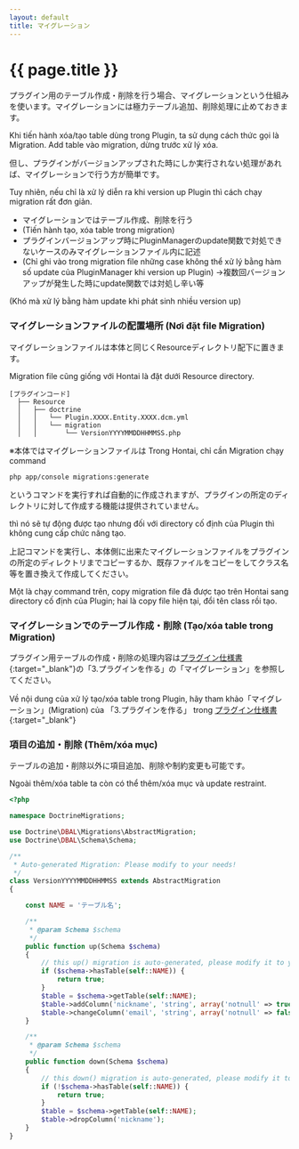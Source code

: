 ```yaml
---
layout: default
title: マイグレーション
---
```


# {{ page.title }}

プラグイン用のテーブル作成・削除を行う場合、マイグレーションという仕組みを使います。マイグレーションには極力テーブル追加、削除処理に止めておきます。

Khi tiến hành xóa/tạo table dùng trong Plugin, ta sử dụng cách thức gọi là Migration. Add table vào migration, dừng trước xử lý xóa.

但し、プラグインがバージョンアップされた時にしか実行されない処理があれば、マイグレーションで行う方が簡単です。

Tuy nhiên, nếu chỉ là xử lý diễn ra khi version up Plugin thì cách chạy migration rất đơn giản.

- マイグレーションではテーブル作成、削除を行う
- (Tiến hành tạo, xóa table trong migration)
- プラグインバージョンアップ時にPluginManagerのupdate関数で対処できないケースのみマイグレーションファイル内に記述  
- (Chỉ ghi vào trong migration file những case không thể xử lý bằng hàm số update của PluginManager khi version up Plugin)
→複数回バージョンアップが発生した時にupdate関数では対処し辛い等

(Khó mà xử lý bằng hàm update khi phát sinh nhiều version up)

### マイグレーションファイルの配置場所 (Nơi đặt file Migration)
マイグレーションファイルは本体と同じくResourceディレクトリ配下に置きます。

Migration file cũng giống với Hontai là đặt dưới Resource directory.

```
[プラグインコード]
  ├── Resource
  │   ├── doctrine
  │   │   └── Plugin.XXXX.Entity.XXXX.dcm.yml
  │   │   └── migration
  │   │       └── VersionYYYYMMDDHHMMSS.php
```
※本体ではマイグレーションファイルは
Trong Hontai, chỉ cần Migration chạy command 
```
php app/console migrations:generate
```
というコマンドを実行すれば自動的に作成されますが、プラグインの所定のディレクトリに対して作成する機能は提供されていません。  

thì nó sẽ tự động được tạo nhưng đối với directory cố định của Plugin thì không cung cấp chức năng tạo.

上記コマンドを実行し、本体側に出来たマイグレーションファイルをプラグインの所定のディレクトリまでコピーするか、既存ファイルをコピーをしてクラス名等を置き換えて作成してください。

Một là chạy command trên, copy migration file đã được tạo trên Hontai sang directory cố định của Plugin; hai là copy file hiện tại, đổi tên class rồi tạo.

### マイグレーションでのテーブル作成・削除 (Tạo/xóa table trong Migration)

プラグイン用テーブルの作成・削除の処理内容は[プラグイン仕様書](http://downloads.ec-cube.net/src/manual/v3/plugin.pdf){:target="_blank"}の「3.プラグインを作る」の「マイグレーション」を参照してください。

Về nội dung của xử lý tạo/xóa table trong Plugin, hãy tham khảo「マイグレーション」(Migration) của 「3.プラグインを作る」 trong [プラグイン仕様書](http://downloads.ec-cube.net/src/manual/v3/plugin.pdf){:target="_blank"}

### 項目の追加・削除 (Thêm/xóa mục)

テーブルの追加・削除以外に項目追加、削除や制約変更も可能です。

Ngoài thêm/xóa table ta còn có thể thêm/xóa mục và update restraint.

```php
<?php

namespace DoctrineMigrations;

use Doctrine\DBAL\Migrations\AbstractMigration;
use Doctrine\DBAL\Schema\Schema;

/**
 * Auto-generated Migration: Please modify to your needs!
 */
class VersionYYYYMMDDHHMMSS extends AbstractMigration
{

    const NAME = 'テーブル名';

    /**
     * @param Schema $schema
     */
    public function up(Schema $schema)
    {
        // this up() migration is auto-generated, please modify it to your needs
        if ($schema->hasTable(self::NAME)) {
            return true;
        }
        $table = $schema->getTable(self::NAME);
        $table->addColumn('nickname', 'string', array('notnull' => true, 'length' => 50));
        $table->changeColumn('email', 'string', array('notnull' => false, 'length' => 250));
    }

    /**
     * @param Schema $schema
     */
    public function down(Schema $schema)
    {
        // this down() migration is auto-generated, please modify it to your needs
        if (!$schema->hasTable(self::NAME)) {
            return true;
        }
        $table = $schema->getTable(self::NAME);
        $table->dropColumn('nickname');
    }
}
```

